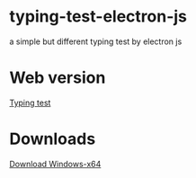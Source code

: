 # typing-test-electron-js
a simple but different typing test by electron js

# Web version
[Typing test](https://typing-test-electron.netlify.app/)
# Downloads
[Download Windows-x64](https://github.com/MohammadGhajari/typing-test-electron-js/releases/tag/Sprint-1)
